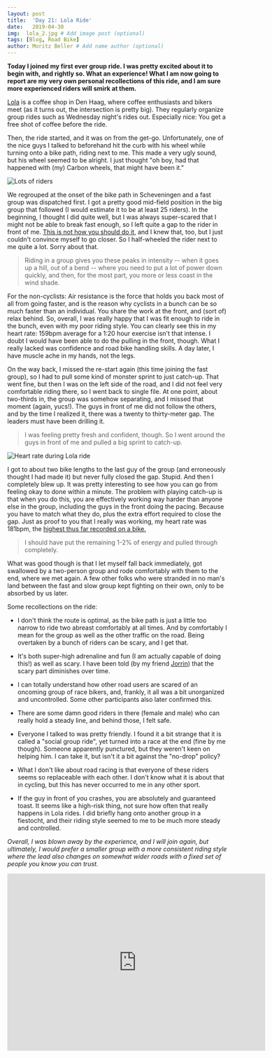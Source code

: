 ```yaml
---
layout: post
title:  'Day 21: Lola Ride'
date:   2019-04-30
img:  lola_2.jpg # Add image post (optional)
tags: [Blog, Road Bike]
author: Moritz Beller # Add name author (optional)
---
```


**Today I joined my first ever group ride. I was pretty excited about
  it to begin with, and rightly so. What an experience! What I am now
  going to report are my very own personal recollections of this ride,
  and I am sure more experienced riders will smirk at them.**

[Lola](https://www.lolabikesandcoffee.nl/) is a coffee shop in Den
Haag, where coffee enthusiasts and bikers meet (as it turns out, the
intersection is pretty big). They regularly organize group rides such
as Wednesday night's rides out. Especially nice: You get a free shot
of coffee before the ride.

Then, the ride started, and it was on from the get-go. Unfortunately,
one of the nice guys I talked to beforehand hit the curb with his
wheel while turning onto a bike path, riding next to me. This made a
very ugly sound, but his wheel seemed to be alright. I just thought
"oh boy, had that happened with (my) Carbon wheels, that might have
been it."

![Lots of riders]({{site.baseurl}}/assets/img/lola_1.jpg)

We regrouped at the onset of the bike path in Scheveningen and a fast
group was dispatched first. I got a pretty good mid-field position in
the big group that followed (I would estimate it to be at least 25
riders). In the beginning, I thought I did quite well, but I was
always super-scared that I might not be able to break fast enough, so
I left quite a gap to the rider in front of me. [This is not how you
should do
it](https://www.lolabikesandcoffee.nl/media/downloads/LCC%20Rules%20and%20Etiquette.pdf?fbclid=IwAR3eZyeki8YxiTfs8--FPp1abpVw80PAE_jJl0Sg7fFlA3D-C_GHF9fa8lQ),
and I knew that, too, but I just couldn't convince myself to go
closer. So I half-wheeled the rider next to me quite a lot. Sorry
about that.

> Riding in a group gives you these peaks in intensity -- when it goes
up a hill, out of a bend -- where you need to put a lot of power down
quickly, and then, for the most part, you more or less coast in the wind
shade.

For the non-cyclists: Air resistance is the force that holds you back
most of all from going faster, and is the reason why cyclists in a
bunch can be so much faster than an individual. You share the work at
the front, and (sort of) relax behind. So, overall, I was really happy
that I was fit enough to ride in the bunch, even with my poor riding
style. You can clearly see this in my heart rate: 159bpm average for a
1:20 hour exercise isn't that intense. I doubt I would have been able
to do the pulling in the front, though. What I really lacked was
confidence and road bike handling skills. A day later, I have muscle
ache in my hands, not the legs.

On the way back, I missed the re-start again (this time joining the
fast group), so I had to pull some kind of monster sprint to just
catch-up. That went fine, but then I was on the left side of the road,
and I did not feel very comfortable riding there, so I went back to
single file. At one point, about two-thirds in, the group was somehow
separating, and I missed that moment (again, yucs!). The guys in front
of me did not follow the others, and by the time I realized it, there
was a twenty to thirty-meter gap. The leaders must have been drilling
it.

> I was feeling pretty fresh and confident, though. So I went around
the guys in front of me and pulled a big sprint to catch-up.

![Heart rate during Lola
 ride]({{site.baseurl}}/assets/img/heartrate_lola.png)

I got to about two bike lengths to the last guy of the group (and
erroneously thought I had made it) but never fully closed the
gap. Stupid. And then I completely blew up. It was pretty interesting
to see how you can go from feeling okay to done within a minute. The
problem with playing catch-up is that when you do this, you are
effectively working way harder than anyone else in the group,
including the guys in the front doing the pacing. Because you have to
match what they do, plus the extra effort required to close the
gap. Just as proof to you that I really was working, my heart rate
was 181bpm, the [highest thus far recorded on a bike.](/intervals/)

> I should have put the remaining 1-2% of energy and
pulled through completely.

What was good though is that I let myself fall back immediately, got
swallowed by a two-person group and rode comfortably with them to the
end, where we met again. A few other folks who were stranded in no
man's land between the fast and slow group kept fighting on their own,
only to be absorbed by us later.

Some recollections on the ride:

* I don't think the route is optimal, as the bike path is just a
  little too narrow to ride two abreast comfortably at all times. And
  by comfortably I mean for the group as well as the other traffic on
  the road. Being overtaken by a bunch of riders can be scary, and I
  get that.

* It's both super-high adrenaline and fun (I am actually capable of
  doing this!) as well as scary. I have been told (by my friend
  [Jorrin](https://twitter.com/ericjorrin)) that the scary part
  diminishes over time.

* I can totally understand how other road users are scared of an
  oncoming group of race bikers, and, frankly, it all was a bit
  unorganized and uncontrolled. Some other participants also later
  confirmed this.

* There are some damn good riders in there (female and male) who can
  really hold a steady line, and behind those, I felt safe.

* Everyone I talked to was pretty friendly. I found it a bit strange
  that it is called a "social group ride", yet turned into a race at
  the end (fine by me though). Someone apparently punctured, but they
  weren't keen on helping him. I can take it, but isn't it a bit
  against the "no-drop" policy?

* What I don't like about road racing is that everyone of these riders
  seems so replaceable with each other. I don't know what it is about
  that in cycling, but this has never occurred to me in any other
  sport.

* If the guy in front of you crashes, you are absolutely and guaranteed
  toast. It seems like a high-risk thing, not sure how often that
  really happens in Lola rides. I did briefly hang onto another group
  in a fiestocht, and their riding style seemed to me to be much more
  steady and controlled.

*Overall, I was blown away by the experience, and I will join again,
  but ultimately, I would prefer a smaller group with a more
  consistent riding style where the lead also changes on somewhat
  wider roads with a fixed set of people you know you can trust.*

<iframe height='405' width='590' frameborder='0'
allowtransparency='true' scrolling='no'
src='https://www.strava.com/activities/2334441948/embed/481bb9b595eb082d988a08f449a3276906a1ffde'></iframe>